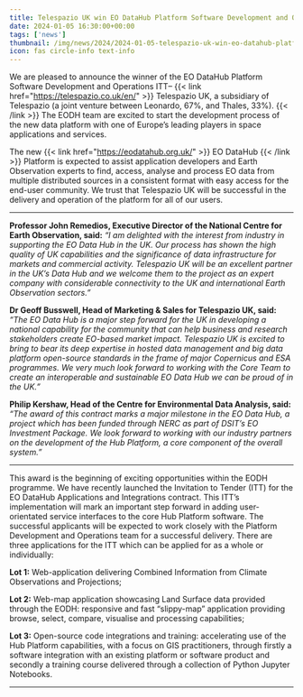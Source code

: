 ```yaml
---
title: Telespazio UK win EO DataHub Platform Software Development and Operations contract
date: 2024-01-05 16:30:00+00:00
tags: ['news']
thumbnail: /img/news/2024/2024-01-05-telespazio-uk-win-eo-datahub-platform-software-development-and-operations-contract/NCEO-datahub-world.jpg
icon: fas circle-info text-info
---
```


We are pleased to announce the winner of the EO DataHub Platform Software Development and Operations ITT– {{< link href="https://telespazio.co.uk/en/" >}} Telespazio UK, a subsidiary of Telespazio (a joint venture between Leonardo, 67%, and Thales, 33%). {{< /link >}}  The EODH team are excited to start the development process of the new data platform with one of Europe’s leading players in space applications and services.

The new {{< link href="https://eodatahub.org.uk/" >}} EO DataHub {{< /link >}} Platform is expected to assist application developers and Earth Observation experts to find, access, analyse and process EO data from multiple distributed sources in a consistent format with easy access for the end-user community. We trust that Telespazio UK will be successful in the delivery and operation of the platform for all of our users.

------------------------------------------------------------

__Professor John Remedios, Executive Director of the National Centre for Earth Observation, said:__ *“I am delighted with the interest from industry in supporting the EO Data Hub in the UK. Our process has shown the high quality of UK capabilities and the significance of data infrastructure for markets and commercial activity. Telespazio UK will be an excellent partner in the UK’s Data Hub and we welcome them to the project as an expert company with considerable connectivity to the UK and international Earth Observation sectors.”*

__Dr Geoff Busswell, Head of Marketing & Sales for Telespazio UK, said:__ *“The EO Data Hub is a major step forward for the UK in developing a national capability for the community that can help business and research stakeholders create EO-based market impact. Telespazio UK is excited to bring to bear its deep expertise in hosted data management and big data platform open-source standards in the frame of major Copernicus and ESA programmes. We very much look forward to working with the Core Team to create an interoperable and sustainable EO Data Hub we can be proud of in the UK.”*

__Philip Kershaw, Head of the Centre for Environmental Data Analysis, said:__ *“The award of this contract marks a major milestone in the EO Data Hub, a project which has been funded through NERC as part of DSIT’s EO Investment Package. We look forward to working with our industry partners on the development of the Hub Platform, a core component of the overall system.”*

------------------------------------------------------------

This award is the beginning of exciting opportunities within the EODH programme. We have recently launched the Invitation to Tender (ITT) for the EO DataHub Applications and Integrations contract. This ITT’s implementation will mark an important step forward in adding user-orientated service interfaces to the core Hub Platform software. The successful applicants will be expected to work closely with the Platform Development and Operations team for a successful delivery. There are three applications for the ITT which can be applied for as a whole or individually:

__Lot 1:__ Web-application delivering Combined Information from Climate Observations and Projections;

__Lot 2:__ Web-map application showcasing Land Surface data provided through the EODH: responsive and fast “slippy-map” application providing browse, select, compare, visualise and processing capabilities;

__Lot 3:__ Open-source code integrations and training: accelerating use of the Hub Platform capabilities, with a focus on GIS practitioners, through firstly a software integration with an existing platform or software product and secondly a training course delivered through a collection of Python Jupyter Notebooks.

------------------------------------------------------------

